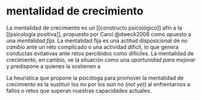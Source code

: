 # mentalidad de crecimiento
La mentalidad de crecimiento es un [[constructo psicológico]] afín a la [[psicología positiva]], propuesto por Carol @dweck2008 como opuesto a una *mentalidad fija*. La mentalidad fija es una actitud disposicional de *no cambio* ante un reto complicado o una actividad difícil, lo que genera conductas evitativas ante retos percibidos como difíciles. La mentalidad de crecimiento, en cambio, ve la situación como una *oportunidad para mejorar* y predispone a quienes la sostienen a 

La heurística que propone la psicóloga para promover la mentalidad de crecimiento es la sustituir los *no* por los *aún no* (*not yet*) al enfrentarnos a fallos o retos que superan nuestras capacidades actuales.